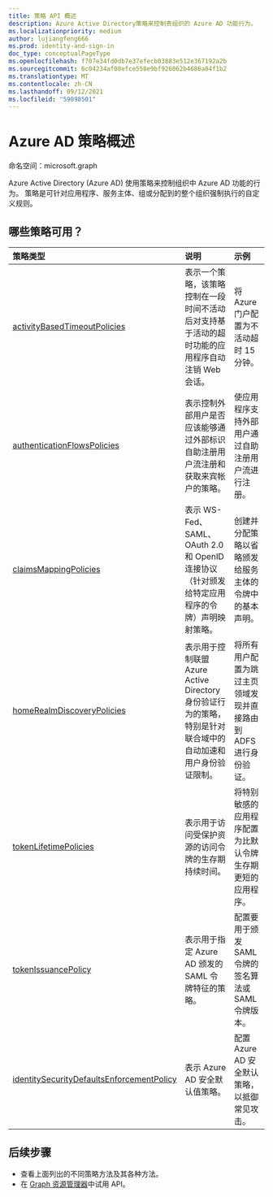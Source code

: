 ```yaml
---
title: 策略 API 概述
description: Azure Active Directory策略来控制贵组织的 Azure AD 功能行为。
ms.localizationpriority: medium
author: lujiangfeng666
ms.prod: identity-and-sign-in
doc_type: conceptualPageType
ms.openlocfilehash: f707e34fd0db7e37efecb03883e512e367192a2b
ms.sourcegitcommit: 6c04234af08efce558e9bf926062b4686a84f1b2
ms.translationtype: MT
ms.contentlocale: zh-CN
ms.lasthandoff: 09/12/2021
ms.locfileid: "59098501"
---
```

# <a name="azure-ad-policy-overview"></a>Azure AD 策略概述

命名空间：microsoft.graph

Azure Active Directory (Azure AD) 使用策略来控制组织中 Azure AD 功能的行为。 策略是可针对应用程序、服务主体、组或分配到的整个组织强制执行的自定义规则。

## <a name="what-policies-are-available"></a>哪些策略可用？

| 策略类型       | 说明 | 示例 |
|:-------------|:------------|:------------|
|[activityBasedTimeoutPolicies](activityBasedTimeoutPolicy.md)| 表示一个策略，该策略控制在一段时间不活动后对支持基于活动的超时功能的应用程序自动注销 Web 会话。| 将 Azure 门户配置为不活动超时 15 分钟。 |
|[authenticationFlowsPolicies](authenticationflowspolicy.md)| 表示控制外部用户是否应该能够通过外部标识自助注册用户流注册和获取来宾帐户的策略。| 使应用程序支持外部用户通过自助注册用户流进行注册。 |
|[claimsMappingPolicies](claimsMappingPolicy.md)| 表示 WS-Fed、SAML、OAuth 2.0 和 OpenID 连接协议（针对颁发给特定应用程序的令牌）声明映射策略。 | 创建并分配策略以省略颁发给服务主体的令牌中的基本声明。 |
|[homeRealmDiscoveryPolicies](homeRealmDiscoveryPolicy.md)| 表示用于控制联盟Azure Active Directory身份验证行为的策略，特别是针对联合域中的自动加速和用户身份验证限制。| 将所有用户配置为跳过主页领域发现并直接路由到 ADFS 进行身份验证。 |
|[tokenLifetimePolicies](tokenlifetimepolicy.md)|表示用于访问受保护资源的访问令牌的生存期持续时间。| 将特别敏感的应用程序配置为比默认令牌生存期更短的应用程序。|
|[tokenIssuancePolicy](tokenIssuancePolicy.md)|表示用于指定 Azure AD 颁发的 SAML 令牌特征的策略。| 配置要用于颁发 SAML 令牌的签名算法或 SAML 令牌版本。
|[identitySecurityDefaultsEnforcementPolicy](identitysecuritydefaultsenforcementpolicy.md)|表示 Azure AD 安全默认值策略。| 配置 Azure AD 安全默认策略，以抵御常见攻击。

## <a name="next-steps"></a>后续步骤

* 查看上面列出的不同策略方法及其各种方法。
* 在 [Graph 资源管理器](https://developer.microsoft.com/graph/graph-explorer)中试用 API。
